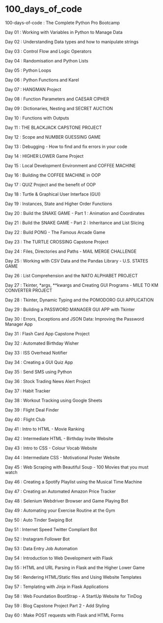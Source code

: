 # 100_days_of_code
100-days-of-code : The Complete Python Pro Bootcamp

Day 01 : Working with Variables in Python to Manage Data

Day 02 : Understanding Data types and how to manipulate strings

Day 03 : Control Flow and Logic Operators

Day 04 : Randomisation and Python Lists

Day 05 : Python Loops

Day 06 : Python Functions and Karel

Day 07 : HANGMAN Project

Day 08 : Function Parameters and CAESAR CIPHER

Day 09 : Dictionaries, Nesting and SECRET AUCTION

Day 10 : Functions with Outputs

Day 11 : THE BLACKJACK CAPSTONE PROJECT

Day 12 : Scope and NUMBER GUESSING GAME

Day 13 : Debugging - How to find and fix errors in your code

Day 14 : HIGHER LOWER Game Project

Day 15 : Local Development Environment and COFFEE MACHINE

Day 16 : Building the COFFEE MACHINE in OOP

Day 17 : QUIZ Project and the benefit of OOP

Day 18 : Turtle & Graphical User Interface (GUI)

Day 19 : Instances, State and Higher Order Functions

Day 20 : Build the SNAKE GAME - Part 1 : Animation and Coordinates

Day 21 : Build the SNAKE GAME - Part 2 : Inheritance and List Slicing

Day 22 : Build PONG - The Famous Arcade Game

Day 23 : The TURTLE CROSSING Capstone Project

Day 24 : Files, Directories and Paths - MAIL MERGE CHALLENGE

Day 25 : Working with CSV Data and the Pandas Library - U.S. STATES GAME

Day 26 : List Comprehension and the NATO ALPHABET PROJECT

Day 27 : Tkinter, *args, **kwargs and Creating GUI Programs - MILE TO KM CONVERTER PROJECT

Day 28 : Tkinter, Dynamic Typing and the POMODORO GUI APPLICATION

Day 29 : Building a PASSWORD MANAGER GUI APP with Tkinter

Day 30 : Errors, Exceptions and JSON Data: Improving the Password Manager App

Day 31 : Flash Card App Capstone Project

Day 32 : Automated Birthday Wisher

Day 33 : ISS Overhead Notifier

Day 34 : Creating a GUI Quiz App

Day 35 : Send SMS using Python

Day 36 : Stock Trading News Alert Project

Day 37 : Habit Tracker

Day 38 : Workout Tracking using Google Sheets

Day 39 : Flight Deal Finder

Day 40 : Flight Club

Day 41 : Intro to HTML - Movie Ranking

Day 42 : Intermediate HTML - Birthday Invite Website

Day 43 : Intro to CSS - Colour Vocab Website

Day 44 : Intermediate CSS - Motivational Poster Website

Day 45 : Web Scraping with Beautiful Soup - 100 Movies that you must watch

Day 46 : Creating a Spotify Playlist using the Musical Time Machine

Day 47 : Creating an Automated Amazon Price Tracker

Day 48 : Selenium Webdriver Browser and Game Playing Bot

Day 49 : Automating your Exercise Routine at the Gym

Day 50 : Auto Tinder Swiping Bot

Day 51 : Internet Speed Twitter Compliant Bot

Day 52 : Instagram Follower Bot

Day 53 : Data Entry Job Automation

Day 54 : Introduction to Web Development with Flask

Day 55 : HTML and URL Parsing in Flask and the Higher Lower Game

Day 56 : Rendering HTML/Static files and Using Website Templates

Day 57 : Templating with Jinja in Flask Applications

Day 58 : Web Foundation BootStrap - A StartUp Website for TinDog

Day 59 : Blog Capstone Project Part 2 - Add Styling

Day 60 : Make POST requests with Flask and HTML Forms
